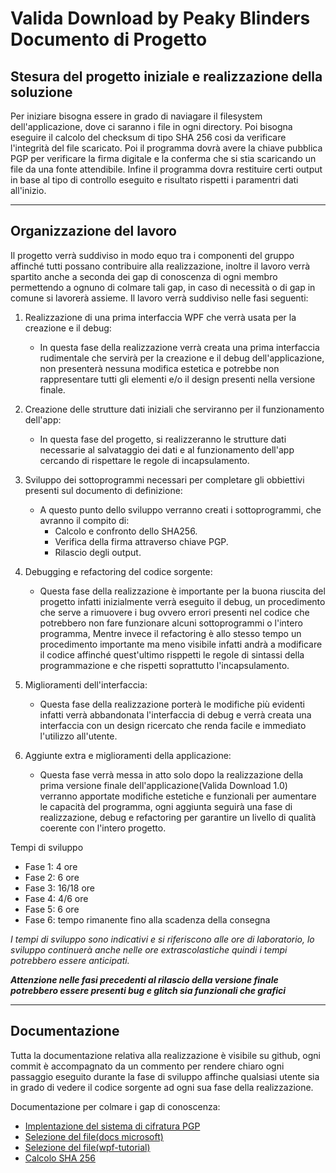 # Valida Download by Peaky Blinders Documento di Progetto

## Stesura del progetto iniziale e realizzazione della soluzione
Per iniziare bisogna essere in grado di naviagare il filesystem dell'applicazione, dove ci saranno i file in ogni directory.
Poi bisogna eseguire il calcolo del checksum di tipo SHA 256 cosi da verificare l'integrità del file scaricato.
Poi il programma dovrà avere la chiave pubblica PGP per verificare la firma digitale e la conferma che si stia scaricando un file da una fonte attendibile.
Infine il programma dovra restituire certi output in base al tipo di controllo eseguito e risultato rispetti i paramentri dati all'inizio.

---

## Organizzazione del lavoro

Il progetto verrà suddiviso in modo equo tra i componenti del gruppo affinché tutti possano contribuire alla realizzazione, inoltre il lavoro verrà spartito anche a seconda dei gap di conoscenza di ogni membro permettendo a ognuno di colmare tali gap, in caso di necessità o di gap in comune si lavorerà assieme. Il lavoro verrà suddiviso nelle fasi seguenti:

  1. Realizzazione di una prima interfaccia WPF che verrà usata per la creazione e il debug:
      - In questa fase della realizzazione verrà creata una prima interfaccia rudimentale che servirà per la creazione e il debug dell'applicazione, non presenterà nessuna               modifica estetica e potrebbe non rappresentare tutti gli elementi e/o il design presenti nella versione finale.
  
  2.  Creazione delle strutture dati iniziali che serviranno per il funzionamento dell'app:
      - In questa fase del progetto, si realizzeranno le strutture dati necessarie al salvataggio dei dati e al funzionamento dell'app cercando di rispettare le regole di               incapsulamento.
  
  3.  Sviluppo dei sottoprogrammi necessari per completare gli obbiettivi presenti sul documento di definizione:
      - A questo punto dello sviluppo verranno creati i sottoprogrammi, che avranno il compito di:
         - Calcolo e confronto dello SHA256.
         - Verifica della firma attraverso chiave PGP.
         - Rilascio degli output.
      
  4. Debugging e refactoring del codice sorgente:
      - Questa fase della realizzazione è importante per la buona riuscita del progetto infatti inizialmente verrà eseguito il debug, un procedimento che serve a rimuovere i bug         ovvero errori presenti nel codice che potrebbero non fare funzionare alcuni sottoprogrammi o l'intero programma, Mentre invece il refactoring è allo stesso tempo un             procedimento importante ma meno visibile infatti andrà a modificare il codice affinché quest'ultimo risppetti le regole di sintassi della programmazione e che rispetti           soprattutto l'incapsulamento.
  
  5. Miglioramenti dell'interfaccia:
      - Questa fase della realizzazione porterà le modifiche più evidenti infatti verrà abbandonata l'interfaccia di debug e verrà creata una interfaccia con un design ricercato         che renda facile e immediato l'utilizzo all'utente.
  
  6. Aggiunte extra e miglioramenti della applicazione:
      - Questa fase verrà messa in atto solo dopo la realizzazione della prima versione finale dell'applicazione(Valida Download 1.0) verranno apportate modifiche estetiche e           funzionali per aumentare le capacità del programma, ogni aggiunta seguirà una fase di realizzazione, debug e refactoring per garantire un livello di qualità coerente con         l'intero progetto.

Tempi di sviluppo 
- Fase 1: 4 ore
- Fase 2: 6 ore
- Fase 3: 16/18 ore
- Fase 4: 4/6 ore
- Fase 5: 6 ore
- Fase 6: tempo rimanente fino alla scadenza della consegna

*I tempi di sviluppo sono indicativi e si riferiscono alle ore di laboratorio, lo sviluppo continuerà anche nelle ore extrascolastiche quindi i tempi potrebbero essere anticipati.*
  
***Attenzione nelle fasi precedenti al rilascio della versione finale potrebbero essere presenti bug e glitch sia funzionali che grafici***
  
---

## Documentazione

Tutta la documentazione relativa alla realizzazione è visibile su github, ogni commit è accompagnato da un commento per rendere chiaro ogni passaggio eseguito durante la fase di sviluppo affinche qualsiasi utente sia in grado di vedere il codice sorgente ad ogni sua fase della realizzazione.

Documentazione per colmare i gap di conoscenza:
- [Implentazione del sistema di cifratura PGP](https://github.com/mattosaurus/PgpCore)
- [Selezione del file(docs microsoft)](https://docs.microsoft.com/it-it/dotnet/api/system.windows.forms.openfiledialog?view=windowsdesktop-6.0)
- [Selezione del file(wpf-tutorial)](https://www.wpf-tutorial.com/it/46/dialogs/l-openfiledialog/)
- [Calcolo SHA 256](https://docs.microsoft.com/it-it/dotnet/api/system.security.cryptography.sha256?view=net-6.0)

